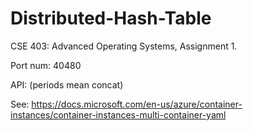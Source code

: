 # Distributed-Hash-Table
CSE 403: Advanced Operating Systems, Assignment 1.

Port num: 40480

API: (periods mean concat)

See: https://docs.microsoft.com/en-us/azure/container-instances/container-instances-multi-container-yaml